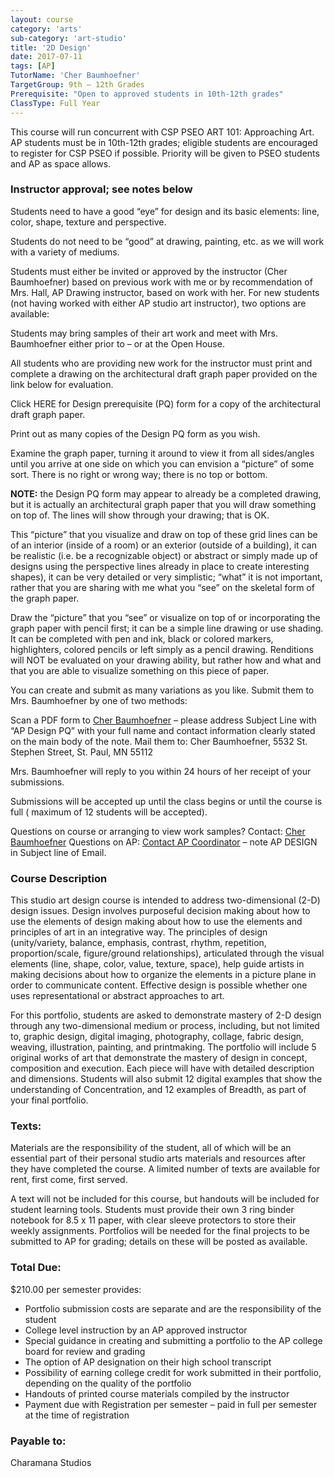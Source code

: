 ```yaml
---
layout: course
category: 'arts'
sub-category: 'art-studio'
title: '2D Design'
date: 2017-07-11
tags: [AP]
TutorName: 'Cher Baumhoefner'
TargetGroup: 9th – 12th Grades
Prerequisite: "Open to approved students in 10th-12th grades"
ClassType: Full Year
---
```


This course will run concurrent with CSP PSEO ART 101: Approaching Art. 
AP students must be in 10th-12th grades; eligible students are encouraged to register for CSP PSEO if possible. 
Priority will be given to PSEO students and AP as space allows.

### Instructor approval; see notes below

Students need to have a good “eye” for design and its basic elements: line, color, shape, texture and perspective.

Students do not need to be “good” at drawing, painting, etc. as we will work with a variety of mediums.

Students must either be invited or approved by the instructor (Cher Baumhoefner) based on previous work with me or by recommendation of Mrs. Hall, AP Drawing instructor, based on work with her.
For new students (not having worked with either AP studio art instructor), two options are available:

Students may bring samples of their art work and meet with Mrs. Baumhoefner either prior to – or at the Open House.

All students who are providing new work for the instructor must print and complete a drawing on the architectural draft graph paper provided on the link below for evaluation.

Click HERE for Design prerequisite (PQ) form for a copy of the architectural draft graph paper.

Print out as many copies of the Design PQ form as you wish.

Examine the graph paper, turning it around to view it from all sides/angles until you arrive at one side on which you can envision a “picture” of some sort.  There is no right or wrong way; there is no top or bottom.

**NOTE:** the Design PQ form may appear to already be a completed drawing, but it is actually an architectural graph paper that you will draw something on top of. The lines will show through your drawing; that is OK.

This “picture” that you visualize and draw on top of these grid lines can be of an interior (inside of a room) or an exterior (outside of a building), it can be realistic (i.e. be a recognizable object) or abstract or simply made up of designs using the perspective lines already in place to create interesting shapes), it can be very detailed or very simplistic; “what” it is not important, rather that you are sharing with me what you “see” on the skeletal form of the graph paper.

Draw the “picture” that you “see” or visualize on top of or incorporating the graph paper with pencil first; it can be a simple line drawing or use shading.  It can be completed with pen and ink, black or colored markers, highlighters, colored pencils or left simply as a pencil drawing.
Renditions will NOT be evaluated on your drawing ability, but rather how and what and that you are able to visualize something on this piece of paper.

You can create and submit as many variations as you like.
Submit them to Mrs. Baumhoefner by one of two methods:

Scan a PDF form to  [Cher Baumhoefner](mailto:cherb@mtn.org) – please address Subject Line with “AP Design PQ” with your full name and contact information clearly stated on the main body of the note.
    Mail them to: Cher Baumhoefner, 5532 St. Stephen Street, St. Paul, MN 55112

Mrs. Baumhoefner will reply to you within 24 hours of her receipt of your submissions.

Submissions will be accepted up until the class begins or until the course is full ( maximum of 12 students will be accepted).

Questions on course or arranging to view work samples? Contact: [Cher Baumhoefner](mailto:cherb@mtn.org)
Questions on AP: [Contact AP Coordinator](mailto:ouryeahservices@gmail.com) – note AP DESIGN in Subject line of Email.

### Course Description
This studio art design course is intended to address two-dimensional (2-D) design issues. Design involves purposeful decision making about how to use the elements of design making about how to use the elements and principles of art in an integrative way. The principles of design (unity/variety, balance, emphasis, contrast, rhythm, repetition, proportion/scale, figure/ground relationships), articulated through the visual elements (line, shape, color, value, texture, space), help guide artists in making decisions about how to organize the elements in a picture plane in order to communicate content.  Effective design is possible whether one uses representational or abstract approaches to art.

For this portfolio, students are asked to demonstrate mastery of 2-D design through any two-dimensional medium or process, including, but not limited to, graphic design, digital imaging, photography, collage, fabric design, weaving, illustration, painting, and printmaking.
The portfolio will include 5 original works of art that  demonstrate the mastery of design in concept, composition and execution. Each piece will have with detailed description and dimensions. Students will also submit 12 digital examples that show the understanding of Concentration, and 12 examples of  Breadth, as part of your final portfolio.

### Texts:
Materials are the responsibility of the student, all of which will be an essential part of their personal studio arts materials and resources after they have completed the course. A limited number of texts are available for rent, first come, first served.

A text will not be included for this course, but handouts will be included for student learning tools.  Students must provide their own 3 ring binder notebook for 8.5 x 11 paper, with clear sleeve protectors to store their weekly assignments. Portfolios will be needed for the final projects to be submitted to AP for grading; details on these will be posted as available.

### Total Due:

$210.00 per semester provides:

* Portfolio submission costs are separate and are the responsibility of the student
* College level  instruction by an AP approved instructor
* Special guidance in creating and submitting a portfolio to the AP college board for review and grading
* The option of AP designation on their high school transcript
* Possibility of earning college credit for work submitted in their portfolio, depending on the quality of the portfolio
* Handouts of printed course materials compiled by the instructor
* Payment due with Registration per semester – paid in full per semester at the time of registration

### Payable to:
Charamana Studios